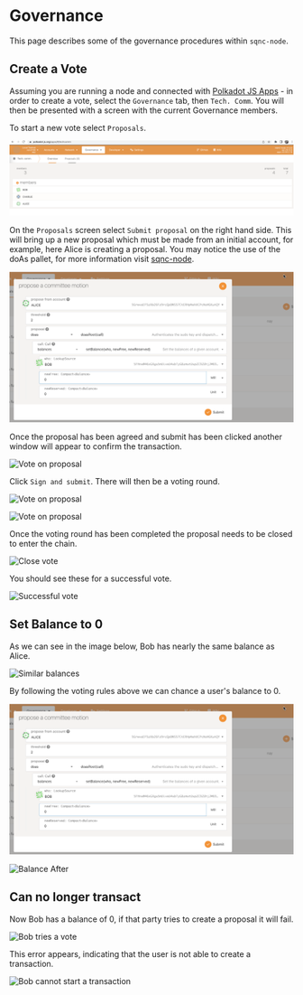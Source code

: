 # Governance

This page describes some of the governance procedures within `sqnc-node`.

## Create a Vote

Assuming you are running a node and connected with [Polkadot JS Apps](https://polkadot.js.org/apps/) - in order to create a vote, select the `Governance` tab, then `Tech. Comm`. You will then be presented with a screen with the current Governance members.

To start a new vote select `Proposals`.

![Governance Tab](../assets/governance/1.png)

On the `Proposals` screen select `Submit proposal` on the right hand side. This will bring up a new proposal which must be made from an initial account, for example, here Alice is creating a proposal. You may notice the use of the doAs pallet, for more information visit [sqnc-node](https://github.com/digicatapult/sqnc-node/blob/main/README.md#doas-pallet).

![Committee Motion](../assets/governance/2.png)

Once the proposal has been agreed and submit has been clicked another window will appear to confirm the transaction.

![Vote on proposal](../assets/governance/3.png)

Click `Sign and submit`. There will then be a voting round.

![Vote on proposal](../assets/governance/4.png)

![Vote on proposal](../assets/governance/5.png)

Once the voting round has been completed the proposal needs to be closed to enter the chain.

![Close vote](../assets/governance/6.png)

You should see these for a successful vote.

![Successful vote](../assets/governance/7.png)

## Set Balance to 0

As we can see in the image below, Bob has nearly the same balance as Alice.

![Similar balances](../assets/governance/8.png)

By following the voting rules above we can chance a user's balance to 0.

![Vote to remove vote](../assets/governance/2.png)

![Balance After](../assets/governance/9.png)

## Can no longer transact

Now Bob has a balance of 0, if that party tries to create a proposal it will fail.

![Bob tries a vote](../assets/governance/10.png)

This error appears, indicating that the user is not able to create a transaction.

![Bob cannot start a transaction](../assets/governance/11.png)
